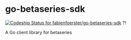 # go-betaseries-sdk

[ ![Codeship Status for fabienfoerster/go-betaseries-sdk](https://app.codeship.com/projects/2be2b620-a153-0134-95b2-668e7d704228/status?branch=master)](https://app.codeship.com/projects/189839) ?!

A Go client library for betaseries
